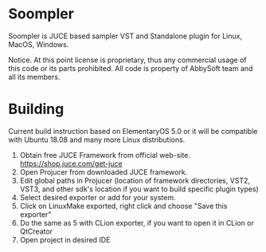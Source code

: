 # Soompler
Soompler is JUCE based sampler VST and Standalone plugin for Linux, MacOS, Windows.

Notice. At this point license is proprietary, thus any commercial usage of this code or its parts prohibited. All code is property of AbbySoft team and all its members.

# Building

Сurrent build instruction based on ElementaryOS 5.0 or it will be compatible with Ubuntu 18.08 and many more Linux distributions.

1. Obtain free JUCE Framework from official web-site. https://shop.juce.com/get-juce
2. Open Projucer from downloaded JUCE framework.
3. Edit global paths in Projucer (location of framework directories, VST2, VST3, and other sdk's location if you want to build specific plugin types)
4. Select desired exporter or add for your system. 
5. Click on LinuxMake exported, right click and choose "Save this exporter"
6. Do the same as 5 with CLion exporter, if you want to open it in CLion or QtCreator
7. Open project in desired IDE
